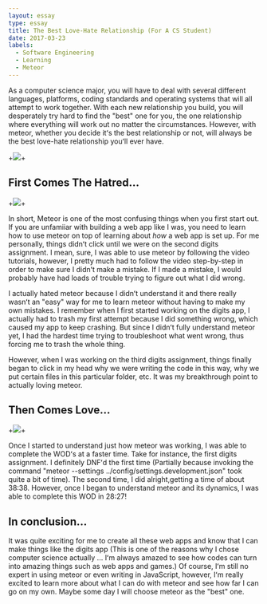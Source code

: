 ```yaml
---
layout: essay
type: essay
title: The Best Love-Hate Relationship (For A CS Student)
date: 2017-03-23
labels:
  - Software Engineering
  - Learning
  - Meteor
---
```


As a computer science major, you will have to deal with several different languages, platforms, coding standards and operating systems that will all attempt to work together. With each new relationship you build, you will desperately try hard to find the "best" one for you, the one relationship where everything will work out no matter the circumstances. However, with meteor, whether you decide itʻs the best relationship or not, will always be the best love-hate relationship youʻll ever have. 

+<img class="ui centered image" src="https://s-media-cache-ak0.pinimg.com/564x/9d/52/18/9d5218c32eac7ae78f693dec1bae8543.jpg">+


## First Comes The Hatred...

+<img class="ui centered image" src="https://cdn-images-1.medium.com/max/335/1*Za-mJGM5CUSyZC74uvZFVg.jpeg">+

In short, Meteor is one of the most confusing things when you first start out. If you are unfamiiar with building a web app like I was, you need to learn how to use meteor on top of learning about <i>how</i> a web app is set up. For me personally, things didnʻt click until we were on the second digits assignment. I mean, sure, I was able to use meteor by following the video tutorials, however, I pretty much had to follow the video step-by-step in order to make sure I didnʻt make a mistake. If I made a mistake, I would probably have had loads of trouble trying to figure out what I did wrong. 

I actually hated meteor because I didnʻt understand it and there really wasnʻt an "easy" way for me to learn meteor without having to make my own mistakes. I remember when I first started working on the digits app, I actually had to trash my first attempt because I did something wrong, which caused my app to keep crashing. But since I didnʻt fully understand meteor yet, I had the hardest time trying to troubleshoot what went wrong, thus forcing me to trash the whole thing. 

However, when I was working on the third digits assignment, things finally began to click in my head why we were writing the code in this way, why we put certain files in this particular folder, etc. It was my breakthrough point to actually loving meteor. 

## Then Comes Love...

+<img class="ui centered image" src="http://4.bp.blogspot.com/-kTX2lVeSGkA/U9HqYnhxIZI/AAAAAAAAUSE/Is7Hr1rp8oc/s1600/hC63A32B0.png">+

Once I started to understand just how meteor was working, I was able to complete the WODʻs at a faster time. Take for instance, the first digits assignment. I definitely DNFʻd the first time (Partially because invoking the command "meteor --settings ../config/settings.development.json" took quite a bit of time). The second time, I did alright,getting a time of about 38:38. However, once I began to understand meteor and its dynamics, I was able to complete this WOD in 28:27! 

## In conclusion...

It was quite exciting for me to create all these web apps and know that I can make things like the digits app (This is one of the reasons why I chose computer science actually ... Iʻm always amazed to see how codes can turn into amazing things such as web apps and games.) Of course, Iʻm still no expert in using meteor or even writing in JavaScript, however, Iʻm really excited to learn more about what I can do with meteor and see how far I can go on my own. Maybe some day I will choose meteor as the "best" one. 
